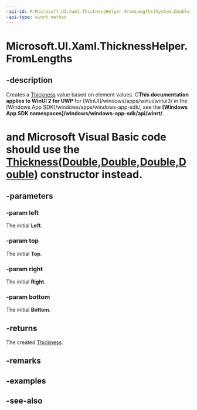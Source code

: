 ```yaml
---
-api-id: M:Microsoft.UI.Xaml.ThicknessHelper.FromLengths(System.Double,System.Double,System.Double,System.Double)
-api-type: winrt method
---
```


<!-- Method syntax
public Windows.UI.Xaml.Thickness FromLengths(System.Double left, System.Double top, System.Double right, System.Double bottom)
-->

# Microsoft.UI.Xaml.ThicknessHelper.FromLengths

## -description

Creates a [Thickness](thickness.md) value based on element values. C**This documentation applies to WinUI 2 for UWP** for [WinUI]/windows/apps/winui/winui3/ in the [Windows App SDK]/windows/apps/windows-app-sdk/, see the **[Windows App SDK namespaces]/windows/windows-app-sdk/api/winrt/**.

# and Microsoft Visual Basic code should use the [Thickness(Double,Double,Double,Double)](/dotnet/api/windows.ui.xaml.gridlength.-ctor?view=dotnet-uwp-10.0&preserve-view=true#Windows_UI_Xaml_GridLength__ctor_System_Double_Windows_UI_Xaml_GridUnitType_) constructor instead.

## -parameters

### -param left

The initial **Left**.

### -param top

The initial **Top**.

### -param right

The initial **Right**.

### -param bottom

The initial **Bottom**.

## -returns

The created [Thickness](thickness.md).

## -remarks

## -examples

## -see-also
